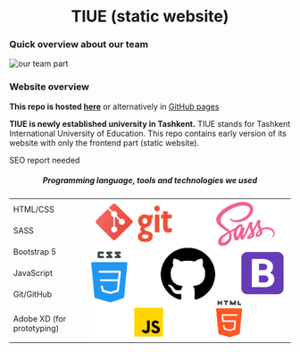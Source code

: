 <h1 align="center">TIUE (static website)</h1>
<!-- <style>
   .member-container{
      display: flex; 
      justify-content: space-evenly;
   }
   .each-member{
      display: flex; 
      flex-direction: column; 
      align-items: center;
      transition: all 0.3s;
   }
   .aziz:hover,
   .saidazim:hover,
   .mirodil:hover{
      transform: scale(1.03);
   }
   .member-container img{
      width: 200px; 
      height: 200px; 
      border-radius: 50%;
   }
   .member-container h4{
      margin-bottom: 0.3rem;
   }
   .member-container p{
      text-decoration: none;
      color: #000;
      /* margin: 0; */
   }
</style> -->


### Quick overview about our team
<!-- <div class="member-container">
   <a class="each-member aziz" href="https://azizgofirov.github.io/portfolio/">
      <img src="/root/images/markdown/Azizjon.jpg" alt="Azizjon">
      <h4>Gofirov Azizjon</h4>
      <p>Developer</p>
   </a>
   <a class="each-member saidazim" href="">
      <img src="/root/images/markdown/Saidazimkhan.jpg" alt="Saidazimkhan">
      <h4>Kosimkhojaev Saidazimkhan</h4>
      <p>UI designer</p>
   </a>
   <a class="each-member mirodil" href="https://github.com/mirodil1999">
      <img src="/root/images/markdown/Mirodil.jpg" alt="Mirodil">
      <h4>Mirodil Kamilov</h4>
      <p>Developer</p>
   </a>
</div>
<p align="center">Currently, we all study at Inha University in Tashkent in the <strong>third-year</strong></p> -->
<img width="800" height="400" src="/root/images/markdown/team.svg" alt="our team part">

### Website overview
**This repo is hosted [here](https://tiue-frontend.netlify.app/)** or alternatively in [GitHub pages](https://mirodil1999.github.io/TIUE/root/)

**TIUE is newly established university in Tashkent.** TIUE stands for Tashkent International University of Education. This repo contains early version of its website with only the frontend part (static website).

SEO report needed

<h5 align="center">Programming language, tools and technologies we used</h5>
<table>
    <tbody>
        <tr>
            <td>HTML/CSS</td>
            <td rowspan=6><img src="/root/images/markdown/stack.png"></td>
        </tr>
        <tr>
            <td>SASS</td>
        </tr>
        <tr>
            <td>Bootstrap 5</td>
        </tr>
        <tr>
            <td>JavaScript</td>
        </tr>
        <tr>
            <td>Git/GitHub</td>
        </tr>
        <tr>
            <td>Adobe XD (for prototyping)</td>
        </tr>
    </tbody>
</table>
 

